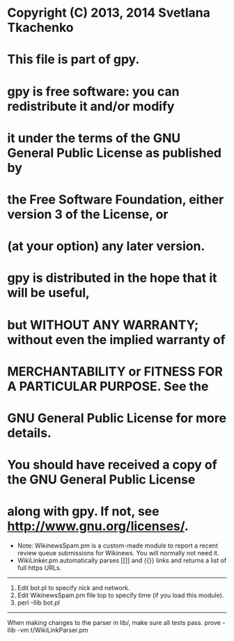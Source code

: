 # Copyright (C) 2013, 2014 Svetlana Tkachenko
#
#    This file is part of gpy.
#
#    gpy is free software: you can redistribute it and/or modify
#    it under the terms of the GNU General Public License as published by
#    the Free Software Foundation, either version 3 of the License, or
#    (at your option) any later version.
#
#    gpy is distributed in the hope that it will be useful,
#    but WITHOUT ANY WARRANTY; without even the implied warranty of
#    MERCHANTABILITY or FITNESS FOR A PARTICULAR PURPOSE.  See the
#    GNU General Public License for more details.
#
#    You should have received a copy of the GNU General Public License
#    along with gpy.  If not, see <http://www.gnu.org/licenses/>.

- Note: WikinewsSpam.pm is a custom-made module to report a recent review queue submissions for Wikinews. You will normally not need it.
- WikiLinker.pm automatically parses [[]] and {{}} links and returns a list of full https URLs.

---------------
1) Edit bot.pl to specify nick and network.
2) Edit WikinewsSpam.pm file top to specify time (if you load this module).
3) perl -Ilib bot.pl 

--------------
When making changes to the parser in lib/, make sure all tests pass.
prove -Ilib -vm t/WikiLinkParser.pm

